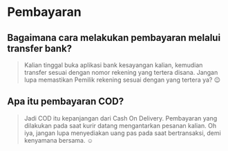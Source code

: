 # Pembayaran
## Bagaimana cara melakukan pembayaran melalui transfer bank?
> Kalian tinggal buka aplikasi bank kesayangan kalian, kemudian transfer sesuai dengan nomor rekening yang tertera disana. Jangan lupa memastikan Pemilik rekening sesuai dengan yang tertera ya? :wink:
## Apa itu pembayaran COD?
> Jadi COD itu kepanjangan dari Cash On Delivery. Pembayaran yang dilakukan pada saat kurir datang mengantarkan pesanan kalian. Oh iya, jangan lupa menyediakan uang pas pada saat bertransaksi, demi kenyamana bersama. :relaxed: